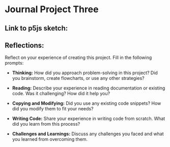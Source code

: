 # Journal Project Three

## Link to p5js sketch:


## Reflections:

Reflect on your experience of creating this project. Fill in the following prompts:

- **Thinking:** How did you approach problem-solving in this project? Did you brainstorm, create flowcharts, or use any other strategies?


- **Reading:** Describe your experience in reading documentation or existing code. Was it challenging? How did it help you?


- **Copying and Modifying:** Did you use any existing code snippets? How did you modify them to fit your needs?


- **Writing Code:** Share your experience in writing code from scratch. What did you learn from this process?


- **Challenges and Learnings:** Discuss any challenges you faced and what you learned from overcoming them.